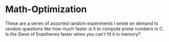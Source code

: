 # Math-Optimization
These are a series of assorted random experiments I wrote on demand to random questions like how much faster is it to compute prime numbers in C. Is the Sieve of Erasthenes faster when you can't fit it in memory?
